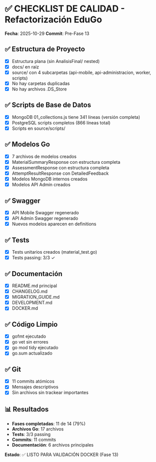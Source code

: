# ✅ CHECKLIST DE CALIDAD - Refactorización EduGo

**Fecha**: 2025-10-29
**Commit**: Pre-Fase 13

## ✅ Estructura de Proyecto

- [x] Estructura plana (sin AnalisisFinal/ nested)
- [x] docs/ en raíz
- [x] source/ con 4 subcarpetas (api-mobile, api-administracion, worker, scripts)
- [x] No hay carpetas duplicadas
- [x] No hay archivos .DS_Store

## ✅ Scripts de Base de Datos

- [x] MongoDB 01_collections.js tiene 341 líneas (versión completa)
- [x] PostgreSQL scripts completos (866 líneas total)
- [x] Scripts en source/scripts/

## ✅ Modelos Go

- [x] 7 archivos de modelos creados
- [x] MaterialSummaryResponse con estructura completa
- [x] AssessmentResponse con estructura completa
- [x] AttemptResultResponse con DetailedFeedback
- [x] Modelos MongoDB internos creados
- [x] Modelos API Admin creados

## ✅ Swagger

- [x] API Mobile Swagger regenerado
- [x] API Admin Swagger regenerado
- [x] Nuevos modelos aparecen en definitions

## ✅ Tests

- [x] Tests unitarios creados (material_test.go)
- [x] Tests passing: 3/3 ✓

## ✅ Documentación

- [x] README.md principal
- [x] CHANGELOG.md
- [x] MIGRATION_GUIDE.md
- [x] DEVELOPMENT.md
- [x] DOCKER.md

## ✅ Código Limpio

- [x] gofmt ejecutado
- [x] go vet sin errores
- [x] go mod tidy ejecutado
- [x] go.sum actualizado

## ✅ Git

- [x] 11 commits atómicos
- [x] Mensajes descriptivos
- [x] Sin archivos sin trackear importantes

## 📊 Resultados

- **Fases completadas**: 11 de 14 (79%)
- **Archivos Go**: 17 archivos
- **Tests**: 3/3 passing
- **Commits**: 11 commits
- **Documentación**: 6 archivos principales

**Estado**: ✅ LISTO PARA VALIDACIÓN DOCKER (Fase 13)
